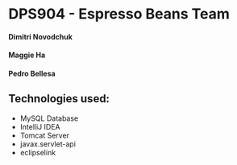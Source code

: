 # DPS904 - Espresso Beans Team
#### Dimitri Novodchuk
#### Maggie Ha
#### Pedro Bellesa

## Technologies used:
- MySQL Database
- IntelliJ IDEA
- Tomcat Server
- javax.servlet-api
- eclipselink
